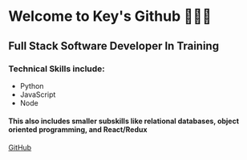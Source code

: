 # Welcome to Key's Github 👨🏿‍💻
## Full Stack Software Developer In Training
### Technical Skills include: 
  * Python
  * JavaScript
  * Node
#### This also includes smaller subskills like relational databases, object oriented programming, and React/Redux

[GitHub](http://github.com)

<!--
**Keyeric/Keyeric** is a ✨ _special_ ✨ repository because its `README.md` (this file) appears on your GitHub profile.

Here are some ideas to get you started:

- 🔭 I’m currently working on ...
- 🌱 I’m currently learning ...
- 👯 I’m looking to collaborate on ...
- 🤔 I’m looking for help with ...
- 💬 Ask me about ...
- 📫 How to reach me: ...
- 😄 Pronouns: ...
- ⚡ Fun fact: ...
-->
